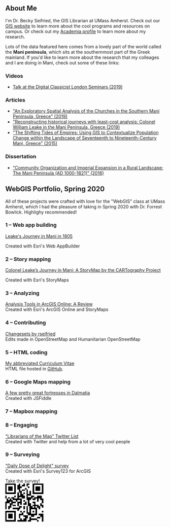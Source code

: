## About Me

I'm Dr. Becky Seifried, the GIS Librarian at UMass Amherst. Check out our [GIS website](https://gis.library.umass.edu/) to learn more about the cool programs and resources on campus. Or check out my [Academia profile](https://umass.academia.edu/RebeccaSeifried) to learn more about my research.

Lots of the data featured here comes from a lovely part of the world called the **Mani peninsula**, which sits at the southernmost part of the Greek mainland. If you'd like to learn more about the research that my colleages and I are doing in Mani, check out some of these links:

### Videos
* [Talk at the Digital Classicist London Seminars (2019)](https://www.youtube.com/watch?v=fFUeSnOWGuk)

### Articles
* ["An Exploratory Spatial Analysis of the Churches in the Southern Mani Peninsula, Greece" (2019)](https://works.bepress.com/rebecca-seifried/9/)
* ["Reconstructing historical journeys with least-cost analysis: Colonel William Leake in the Mani Peninsula, Greece (2019)](https://www.academia.edu/38351999/Seifried_R.M._and_C.A.M._Gardner._2019._Reconstructing_historical_journeys_with_least-cost_analysis_Colonel_William_Leake_in_the_Mani_Peninsula_Greece._Journal_of_Archaeological_Science_Reports_24_391-411)
* ["The Shifting Tides of Empires: Using GIS to Contextualize Population Change within the Landscape of Seventeenth to Nineteenth-Century Mani, Greece" (2015)](https://works.bepress.com/rebecca-seifried/4/)

### Dissertation
* ["Community Organization and Imperial Expansion in a Rural Landscape: The Mani Peninsula (AD 1000-1821)" (2016)](https://hdl.handle.net/10027/21274)


## WebGIS Portfolio, Spring 2020

All of these projects were crafted with love for the "WebGIS" class at UMass Amherst, which I had the pleasure of taking in Spring 2020 with Dr. Forrest Bowlick. Highlighy recommended!

### 1 – Web app building

[Leake's Journey in Mani in 1805](https://umass-amherst.maps.arcgis.com/apps/webappviewer/index.html?id=3244dbbb6bd24cb3b36e4edd1bd6d86d)

Created with Esri's Web AppBuilder 

### 2 – Story mapping

[Colonel Leake’s Journey in Mani: A StoryMap by the CARTography Project](https://storymaps.arcgis.com/stories/88695756fa0d4e2583c519fc12a60eb6)

Created with Esri's StoryMaps

### 3 – Analyzing

[Analysis Tools in ArcGIS Online: A Review](https://umass-amherst.maps.arcgis.com/apps/MapSeries/index.html?appid=40a158234dc0434883db94f852db00a7)<br>Created with Esri's ArcGIS Online and StoryMaps

### 4 – Contributing

[Changesets by rseifried](https://www.openstreetmap.org/user/rseifried/history)<br>Edits made in OpenStreetMap and Humanitarian OpenStreetMap

### 5 – HTML coding

[My abbreviated Curriculum Vitae](https://rmseifried.github.io/CV/)<br>HTML file hosted in [GitHub](https://github.com/rmseifried/CV). 

### 6 – Google Maps mapping

[A few pretty great fortresses in Dalmatia](https://jsfiddle.net/bd9fkxw2/)<br>Created with JSFiddle

### 7 – Mapbox mapping

### 8 – Engaging

["Librarians of the Map" Twitter List](https://twitter.com/i/lists/1256971357692342273?s=20)<br>Created with Twitter and help from a lot of very cool people

### 9 – Surveying

["Daily Dose of Delight" survey](https://umass-amherst.maps.arcgis.com/home/item.html?id=23f982f5aab1413bb76c8ae4762eac86)<br>Created with Esri's Survey123 for ArcGIS

Take the survey!<br>![QR code for the Daily Dose of Delight survey](https://github.com/rmseifried/rmseifried.github.io/blob/master/delight_QR.png?raw=true "QR code")
